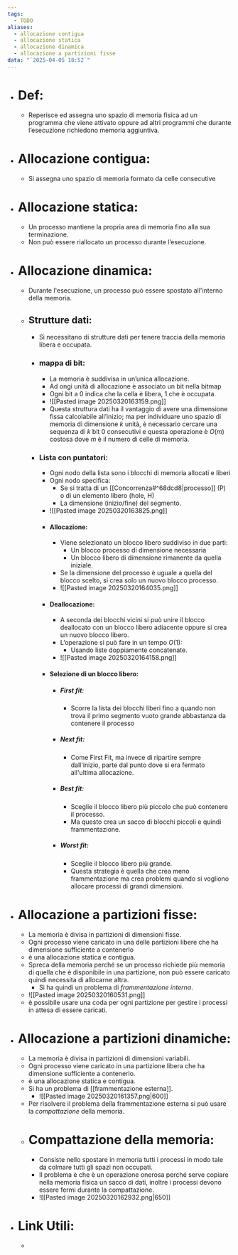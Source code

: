 ```yaml
---
tags:
  - TODO
aliases:
  - allocazione contigua
  - allocazione statica
  - allocazione dinamica
  - allocazione a partizioni fisse
data: "`2025-04-05 18:52`"
---
```

- # Def:
	- Reperisce ed assegna uno spazio di memoria fisica ad un programma che viene attivato oppure ad altri programmi che durante l’esecuzione richiedono memoria aggiuntiva.
- # Allocazione contigua:
	- Si assegna uno spazio di memoria formato da celle consecutive
- # Allocazione statica:
	- Un processo mantiene la propria area di memoria fino alla sua terminazione.
	- Non può essere riallocato un processo durante l’esecuzione.
- # Allocazione dinamica:
	- Durante l'esecuzione, un processo può essere spostato all'interno della memoria.
	- ## Strutture dati:
		- Si necessitano di strutture dati per tenere traccia della memoria libera e occupata.
		- ### mappa di bit:
			- La memoria è suddivisa in un’unica allocazione.
			- Ad ongi unità di allocazione è associato un bit nella bitmap 
			- Ogni bit a 0 indica che la cella è libera, 1 che è occupata.
			- ![[Pasted image 20250320163159.png]]
			- Questa struttura dati ha il vantaggio di avere una dimensione fissa calcolabile all’inizio; ma per individuare uno spazio di memoria di dimensione $k$ unità, è necessario cercare una sequenza di $k$ bit 0 consecutivi e questa operazione è $O(m)$ costosa dove $m$ è il numero di celle di memoria.
		- ### Lista con puntatori:
			- Ogni nodo della lista sono i blocchi di memoria allocati e liberi
			- Ogni nodo specifica:
				- Se si tratta di un [[Concorrenza#^68dcd8|processo]] (P) o di un elemento libero (hole, H)
				- La dimensione (inizio/fine) del segmento.
			- ![[Pasted image 20250320163825.png]]
			- #### Allocazione:
				- Viene selezionato un blocco libero suddiviso in due parti:
					- Un blocco processo di dimensione necessaria
					- Un blocco libero di dimensione rimanente da quella iniziale.
				- Se la dimensione del processo è uguale a quella del blocco scelto, si crea solo un nuovo blocco processo.
				- ![[Pasted image 20250320164035.png]]
			- #### Deallocazione:
				- A seconda dei blocchi vicini si può unire il blocco deallocato con un blocco libero adiacente oppure si crea un nuovo blocco libero.
				- L’operazione si può fare in un tempo $O(1)$:
					- Usando liste doppiamente concatenate.
				- ![[Pasted image 20250320164158.png]]
			- #### Selezione di un blocco libero:
				- ##### First fit:
					- Scorre la lista dei blocchi liberi fino a quando non trova il primo segmento vuoto grande abbastanza da contenere il processo
				- ##### Next fit:
					- Come First Fit, ma invece di ripartire sempre dall'inizio, parte dal punto dove si era fermato all'ultima allocazione.
				- ##### Best fit:
					- Sceglie il blocco libero più piccolo che può contenere il processo.
					- Ma questo crea un sacco di blocchi piccoli e quindi frammentazione.
				- ##### Worst fit:
					- Sceglie il blocco libero più grande.
					- Questa strategia è quella che crea meno frammentazione ma crea problemi quando si vogliono allocare processi di grandi dimensioni.
- # Allocazione a partizioni fisse:
	- La memoria è divisa in partizioni di dimensioni fisse.
	- Ogni processo viene caricato in una delle partizioni libere che ha dimensione sufficiente a contenerlo
	- è una allocazione statica e contigua.
	- Spreca della memoria perché se un processo richiede più memoria di quella che è disponibile in una partizione, non può essere caricato quindi necessita di allocarne altra.
		- Si ha quindi un problema di _frammentazione interna_.
	- ![[Pasted image 20250320160531.png]]
	- è possibile usare una coda per ogni partizione per gestire i processi in attesa di essere caricati.
- # Allocazione a partizioni dinamiche:
	- La memoria è divisa in partizioni di dimensioni variabili.
	- Ogni processo viene caricato in una partizione libera che ha dimensione sufficiente a contenerlo.
	- è una allocazione statica e contigua.
	- Si ha un problema di [[frammentazione esterna]].
		- ![[Pasted image 20250320161357.png|600]]
	- Per risolvere il problema della frammentazione esterna si può usare la _compattazione_ della memoria.
	- # Compattazione della memoria:
		- Consiste nello spostare in memoria tutti i processi in modo tale da colmare tutti gli spazi non occupati.
		- Il problema è che è un operazione onerosa perché serve copiare nella memoria fisica un sacco di dati, inoltre i processi devono essere fermi durante la compattazione.
		- ![[Pasted image 20250320162932.png|650]]
- # Link Utili:
	- 